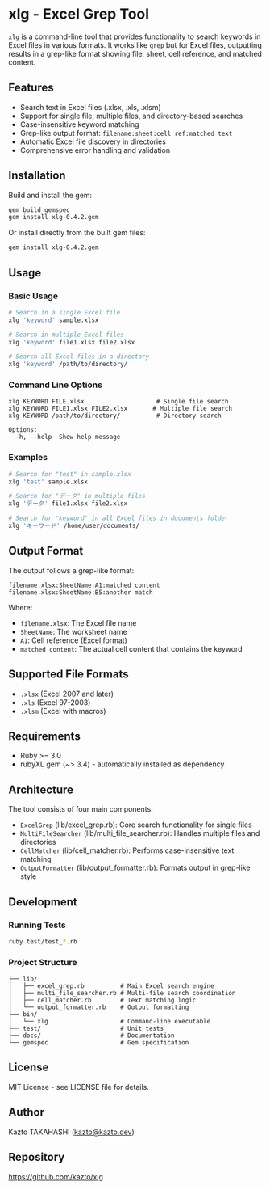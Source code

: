 # xlg - Excel Grep Tool

`xlg` is a command-line tool that provides functionality to search keywords in Excel files in various formats. It works like `grep` but for Excel files, outputting results in a grep-like format showing file, sheet, cell reference, and matched content.

## Features

- Search text in Excel files (.xlsx, .xls, .xlsm)
- Support for single file, multiple files, and directory-based searches
- Case-insensitive keyword matching
- Grep-like output format: `filename:sheet:cell_ref:matched_text`
- Automatic Excel file discovery in directories
- Comprehensive error handling and validation

## Installation

Build and install the gem:

```bash
gem build gemspec
gem install xlg-0.4.2.gem
```

Or install directly from the built gem files:

```bash
gem install xlg-0.4.2.gem
```

## Usage

### Basic Usage

```bash
# Search in a single Excel file
xlg 'keyword' sample.xlsx

# Search in multiple Excel files
xlg 'keyword' file1.xlsx file2.xlsx

# Search all Excel files in a directory
xlg 'keyword' /path/to/directory/
```

### Command Line Options

```
xlg KEYWORD FILE.xlsx                    # Single file search
xlg KEYWORD FILE1.xlsx FILE2.xlsx       # Multiple file search
xlg KEYWORD /path/to/directory/          # Directory search

Options:
  -h, --help  Show help message
```

### Examples

```bash
# Search for "test" in sample.xlsx
xlg 'test' sample.xlsx

# Search for "データ" in multiple files
xlg 'データ' file1.xlsx file2.xlsx

# Search for "keyword" in all Excel files in documents folder
xlg 'キーワード' /home/user/documents/
```

## Output Format

The output follows a grep-like format:

```
filename.xlsx:SheetName:A1:matched content
filename.xlsx:SheetName:B5:another match
```

Where:
- `filename.xlsx`: The Excel file name
- `SheetName`: The worksheet name
- `A1`: Cell reference (Excel format)
- `matched content`: The actual cell content that contains the keyword

## Supported File Formats

- `.xlsx` (Excel 2007 and later)
- `.xls` (Excel 97-2003)
- `.xlsm` (Excel with macros)

## Requirements

- Ruby >= 3.0
- rubyXL gem (~> 3.4) - automatically installed as dependency

## Architecture

The tool consists of four main components:

- `ExcelGrep` (lib/excel_grep.rb): Core search functionality for single files
- `MultiFileSearcher` (lib/multi_file_searcher.rb): Handles multiple files and directories
- `CellMatcher` (lib/cell_matcher.rb): Performs case-insensitive text matching
- `OutputFormatter` (lib/output_formatter.rb): Formats output in grep-like style

## Development

### Running Tests

```bash
ruby test/test_*.rb
```

### Project Structure

```
├── lib/
│   ├── excel_grep.rb          # Main Excel search engine
│   ├── multi_file_searcher.rb # Multi-file search coordination
│   ├── cell_matcher.rb        # Text matching logic
│   └── output_formatter.rb    # Output formatting
├── bin/
│   └── xlg                    # Command-line executable
├── test/                      # Unit tests
├── docs/                      # Documentation
└── gemspec                    # Gem specification
```

## License

MIT License - see LICENSE file for details.

## Author

Kazto TAKAHASHI (kazto@kazto.dev)

## Repository

https://github.com/kazto/xlg
